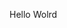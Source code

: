 Hello Wolrd






















































































































































































































































































































































































































































































































































































































































































































































































































































































































































































































































































































































































































































































































































































































































































































































































































































































































































































































































































































































































































































































































































































































































































































































































































































































































































































































































































































































































































































































































































































































































































































































































































































































































































































































































































































































































































































































































































































































































































































































































































































































































































































































































































































































































































































































































































































































































































































































































































































